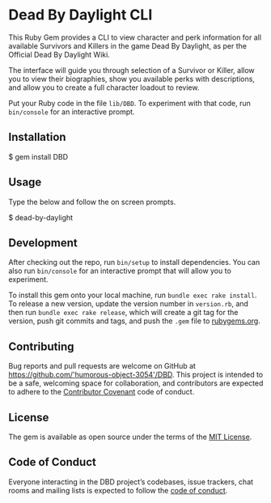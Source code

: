 # Dead By Daylight CLI

This Ruby Gem provides a CLI to view character and perk information for all available Survivors and Killers in the game Dead By Daylight, as per the Official Dead By Daylight Wiki.

The interface will guide you through selection of a Survivor or Killer, allow you to view their biographies, show you available perks with descriptions, and allow you to create a full character loadout to review.

Put your Ruby code in the file `lib/DBD`. To experiment with that code, run `bin/console` for an interactive prompt.

## Installation

  $ gem install DBD

## Usage

Type the below and follow the on screen prompts.

  $ dead-by-daylight

## Development

After checking out the repo, run `bin/setup` to install dependencies. You can also run `bin/console` for an interactive prompt that will allow you to experiment.

To install this gem onto your local machine, run `bundle exec rake install`. To release a new version, update the version number in `version.rb`, and then run `bundle exec rake release`, which will create a git tag for the version, push git commits and tags, and push the `.gem` file to [rubygems.org](https://rubygems.org).

## Contributing

Bug reports and pull requests are welcome on GitHub at https://github.com/'humorous-object-3054'/DBD. This project is intended to be a safe, welcoming space for collaboration, and contributors are expected to adhere to the [Contributor Covenant](http://contributor-covenant.org) code of conduct.

## License

The gem is available as open source under the terms of the [MIT License](https://opensource.org/licenses/MIT).

## Code of Conduct

Everyone interacting in the DBD project’s codebases, issue trackers, chat rooms and mailing lists is expected to follow the [code of conduct](https://github.com/'humorous-object-3054'/DBD/blob/master/CODE_OF_CONDUCT.md).
